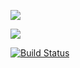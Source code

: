 <a href="https://codeclimate.com/github/ArtemNehoda/project-lvl1-s304/maintainability"><img src="https://api.codeclimate.com/v1/badges/31b58ed8f117fc532225/maintainability" /></a>

<a href="https://codeclimate.com/github/codeclimate/codeclimate/test_coverage"><img src="https://api.codeclimate.com/v1/badges/a99a88d28ad37a79dbf6/test_coverage" /></a>

[![Build Status](https://travis-ci.org/ArtemNehoda/project-lvl1-s304.svg?branch=master)](https://travis-ci.org/ArtemNehoda/project-lvl1-s304)